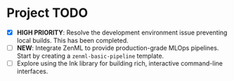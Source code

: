 # Project TODO

- [x] **HIGH PRIORITY**: Resolve the development environment issue preventing local builds. This has been completed.
- [ ] **NEW**: Integrate ZenML to provide production-grade MLOps pipelines. Start by creating a `zenml-basic-pipeline` template.
- [ ] Explore using the Ink library for building rich, interactive command-line interfaces.
